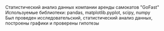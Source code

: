 Статистический анализ данных компании аренды самокатов "GoFast" <br>
Используемые библиотеки: pandas, matplotlib.pyplot, scipy, numpy <br>
Был проведен исследовательский, статистический анализ данных, построены графики и проверены гипотезы
